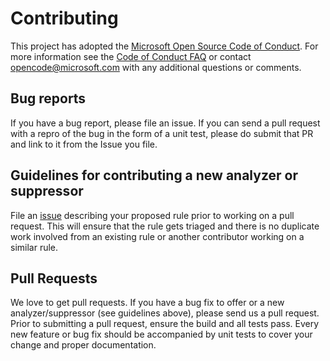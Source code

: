 # Contributing

This project has adopted the [Microsoft Open Source Code of
Conduct](https://opensource.microsoft.com/codeofconduct/).
For more information see the [Code of Conduct
FAQ](https://opensource.microsoft.com/codeofconduct/faq/) or
contact [opencode@microsoft.com](mailto:opencode@microsoft.com)
with any additional questions or comments.

## Bug reports

If you have a bug report, please file an issue. 
If you can send a pull request with a repro of the bug in the form of a unit test, please do submit that PR
and link to it from the Issue you file.

## Guidelines for contributing a new analyzer or suppressor

File an [issue](https://github.com/microsoft/Microsoft.Unity.Analyzers/issues/new) describing your proposed rule prior to working on a pull request. This will ensure that the rule gets triaged and there is no duplicate work involved from an existing rule or another contributor working on a similar rule.

## Pull Requests

We love to get pull requests. If you have a bug fix to offer or a new analyzer/suppressor (see guidelines above), please send us a pull request.
Prior to submitting a pull request, ensure the build and all tests pass.
Every new feature or bug fix should be accompanied by unit tests to cover your change and proper documentation.

